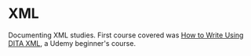 # XML
Documenting XML studies. First course covered was <a href="https://www.udemy.com/technical-writing-how-to-write-using-dita-xml/">How to Write Using DITA XML</a>, a Udemy beginner's course.
